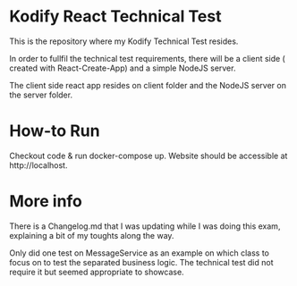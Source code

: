 # Kodify React Technical Test

This is the repository where my Kodify Technical Test resides.

In order to fullfil the technical test requirements, there will be a client side ( created with React-Create-App) and a simple NodeJS server.

The client side react app resides on client folder and the NodeJS server on the server folder.

# How-to Run

Checkout code & run docker-compose up. Website should be accessible at http://localhost.

# More info

There is a Changelog.md that I was updating while I was doing this exam, explaining a bit of my toughts along the way.

Only did one test on MessageService as an example on which class to focus on to test the separated business logic. The technical test did not require it but seemed appropriate to showcase.

